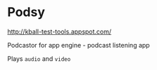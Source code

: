 Podsy
=====

http://kball-test-tools.appspot.com/

Podcastor for app engine - podcast listening app

Plays `audio` and `video`
